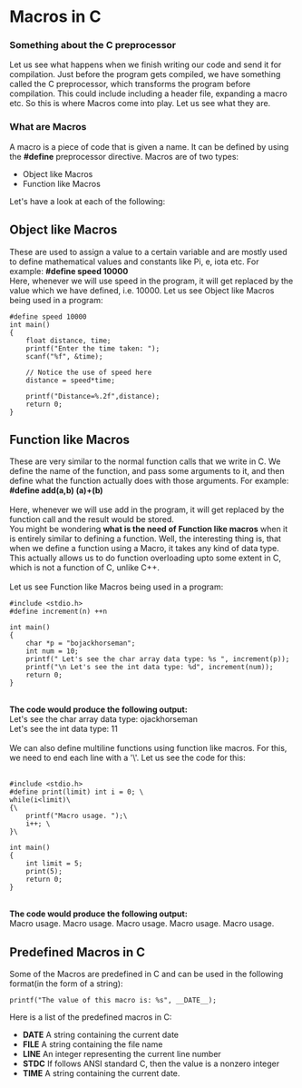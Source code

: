 # Macros in C
### **Something about the C preprocessor**
Let us see what happens when we finish writing our code and send it for compilation. Just before the program gets compiled, we have something called the C preprocessor, which transforms the program before compilation. This could include including a header file, expanding a macro etc. So this is where Macros come into play. Let us see what they are. 
### **What are Macros**
A macro is a piece of code that is given a name. It can be defined by using the **#define** preprocessor directive. Macros are of two types: 
- Object like Macros
- Function like Macros

Let's have a look at each of the following: 
## Object like Macros
These are used to assign a value to a certain variable and are mostly used to define mathematical values and constants like Pi, e, iota etc. 
For example:&nbsp;**#define speed 10000**<br>
Here, whenever we will use speed in the program, it will get replaced by the value which we have defined, i.e. 10000. 
Let us see Object like Macros being used in a program:
```#include <stdio.h>
#define speed 10000
int main()
{
    float distance, time;
    printf("Enter the time taken: ");
    scanf("%f", &time);

    // Notice the use of speed here
    distance = speed*time;

    printf("Distance=%.2f",distance);
    return 0;
}
```
## Function like Macros
These are very similar to the normal function calls that we write in C. We define the name of the function, and pass some arguments to it, and then define what the function actually does with those arguments. 
For example: &nbsp; **#define add(a,b) (a)+(b)**<br><br>Here, whenever we will use add in the program, it will get replaced by the function call and the result would be stored.<br>You might be wondering **what is the need of Function like macros** when it is entirely similar to defining a function. Well, the interesting thing is, that when we define a function using a Macro, it takes any kind of data type. This actually allows us to do function overloading upto some extent in C, which is not a function of C, unlike C++.<br><br>Let us see Function like Macros being used in a program:
```
#include <stdio.h>
#define increment(n) ++n

int main()
{
    char *p = "bojackhorseman";
    int num = 10;
    printf(" Let's see the char array data type: %s ", increment(p));
    printf("\n Let's see the int data type: %d", increment(num));
    return 0;
}
```
<br>**The code would produce the following output:**<br>
Let's see the char array data type: ojackhorseman<br>Let's see the int data type: 11<br><br>We can also define multiline functions using function like macros. For this, we need to end each line with a '\\'. Let us see the code for this: <br><br>
```
#include <stdio.h>
#define print(limit) int i = 0; \
while(i<limit)\
{\
    printf("Macro usage. ");\
    i++; \
}\

int main()
{
    int limit = 5;
    print(5);
    return 0;
}
```
<br>**The code would produce the following output:**<br>Macro usage. Macro usage. Macro usage. Macro usage. Macro usage.<br>
## **Predefined Macros in C**
Some of the Macros are predefined in C and can be used in the following format(in the form of a string):
```
printf("The value of this macro is: %s", __DATE__);
```
Here is a list of the predefined macros in C: 
- __DATE__	A string containing the current date
- __FILE__	A string containing the file name
- __LINE__	An integer representing the current line number
- __STDC__	If follows ANSI standard C, then the value is a nonzero integer
- __TIME__	A string containing the current date.
